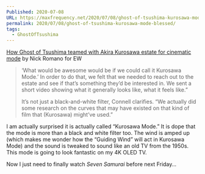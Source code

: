 ```yaml
---
Published: 2020-07-08
URL: https://maxfrequency.net/2020/07/08/ghost-of-tsushima-kurosawa-mode-blessed/
permalink: 2020/07/08/ghost-of-tsushima-kurosawa-mode-blessed/
tags:
  - GhostOfTsushima
---
```

[How Ghost of Tsushima teamed with Akira Kurosawa estate for cinematic mode](https://ew.com/gaming/ghost-of-tsushima-akira-kurosawa-estate-cinematic-mode/) by Nick Romano for EW

> ‘What would be awesome would be if we could call it Kurosawa Mode.’ In order to do that, we felt that we needed to reach out to the estate and see if that’s something they’d be interested in. We sent a short video showing what it generally looks like, what it feels like.”
> 
> It’s not just a black-and-white filter, Connell clarifies. “We actually did some research on the curves that may have existed on that kind of film that (Kurosawa) might’ve used.”

I am actually surprised it is actually called “Kurosawa Mode.” It is dope that the mode is more than a black and white filter too. The wind is amped up (which makes me wonder how the “Guiding Wind” will act in Kurosawa Mode) and the sound is tweaked to sound like an old TV from the 1950s. This mode is going to look fantastic on my 4K OLED TV.

Now I just need to finally watch *Seven Samurai* before next Friday…